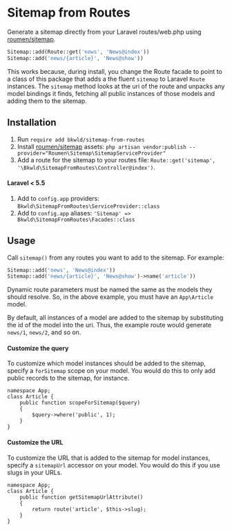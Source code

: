 # Sitemap from Routes

Generate a sitemap directly from your Laravel routes/web.php using [roumen/sitemap](https://github.com/Laravelium/laravel-sitemap).

```php
Sitemap::add(Route::get('news', 'News@index'))
Sitemap::add('news/{article}', 'News@show'))
```

This works because, during install, you change the Route facade to point to a class of this package that adds a the fluent `sitemap` to Laravel `Route` instances.  The `sitemap` method looks at the uri of the route and unpacks any model bindings it finds, fetching all public instances of those models and adding them to the sitemap.


## Installation

1. Run `require add bkwld/sitemap-from-routes`
2. Install [roumen/sitemap](https://github.com/Laravelium/laravel-sitemap) assets: `php artisan vendor:publish --provider="Roumen\Sitemap\SitemapServiceProvider"`
3. Add a route for the sitemap to your routes file: `Route::get('sitemap', '\Bkwld\SitemapFromRoutes\Controller@index')`.

#### Laravel < 5.5

1. Add to `config.app` providers: `Bkwld\SitemapFromRoutes\ServiceProvider::class`
2. Add to `config.app` aliases: `'Sitemap' => Bkwld\SitemapFromRoutes\Facades::class`

## Usage

Call `sitemap()` from any routes you want to add to the sitemap.  For example:

```php
Sitemap::add('news', 'News@index'))
Sitemap::add('news/{article}', 'News@show')->name('article'))
```

Dynamic route parameters must be named the same as the models they should resolve.  So, in the above example, you must have an `App\Article` model.  

By default, all instances of a model are added to the sitemap by substituting the id of the model into the uri.  Thus, the example route would generate `news/1`, `news/2`, and so on.

#### Customize the query

To customize which model instances should be added to the sitemap, specify a `forSitemap` scope on your model.  You would do this to only add public records to the sitemap, for instance.

```
namespace App;
class Article {
    public function scopeForSitemap($query)
    {
        $query->where('public', 1);
    }
}
```

#### Customize the URL

To customize the URL that is added to the sitemap for model instances, specify a `sitemapUrl` accessor on your model.  You would do this if you use slugs in your URLs.

```
namespace App;
class Article {
    public function getSitemapUrlAttribute()
    {
        return route('article', $this->slug);
    }
}
```
